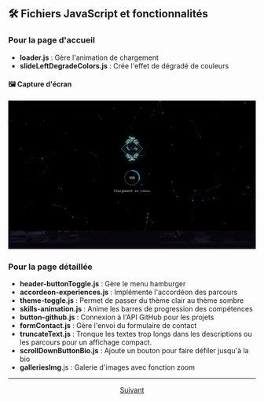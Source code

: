 ## 🛠️ Fichiers JavaScript et fonctionnalités

### Pour la page d'accueil
- **loader.js** : Gère l'animation de chargement
- **slideLeftDegradeColors.js** : Crée l'effet de dégradé de couleurs

#### 🖼️ Capture d'écran
![Page détaillée](../assets/Accueil/Page%20accueil.png)


### Pour la page détaillée
- **header-buttonToggle.js** : Gère le menu hamburger
- **accordeon-experiences.js** : Implémente l'accordéon des parcours
- **theme-toggle.js** : Permet de passer du thème clair au thème sombre
- **skills-animation.js** : Anime les barres de progression des compétences
- **button-github.js** : Connexion à l'API GitHub pour les projets
- **formContact.js** : Gère l'envoi du formulaire de contact
- **truncateText.js** : Tronque les textes trop longs dans les descriptions ou les parcours pour un affichage compact.
- **scrollDownButtonBio.js** : Ajoute un bouton pour faire défiler jusqu'à la bio
- **galleriesImg**.js : Galerie d'images avec fonction zoom

---

<p align="center">
<a href="../README.md">Suivant</a>
</p>